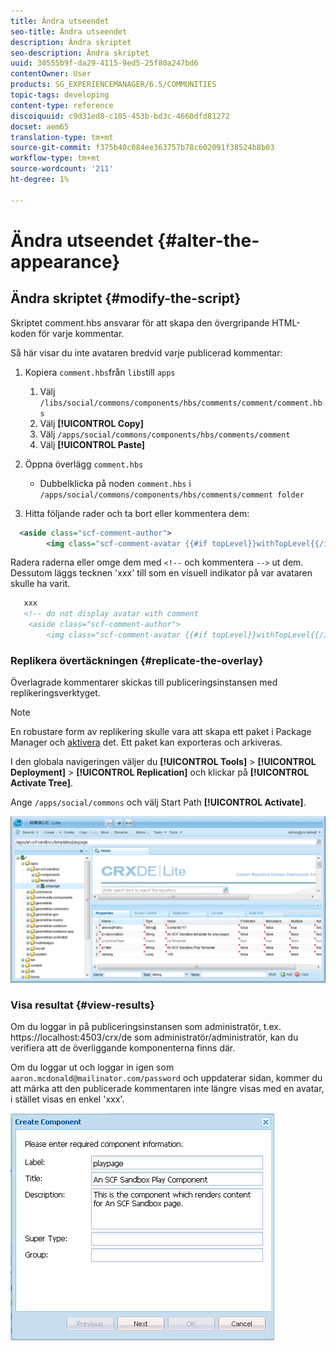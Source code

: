 ```yaml
---
title: Ändra utseendet
seo-title: Ändra utseendet
description: Ändra skriptet
seo-description: Ändra skriptet
uuid: 30555b9f-da29-4115-9ed5-25f80a247bd6
contentOwner: User
products: SG_EXPERIENCEMANAGER/6.5/COMMUNITIES
topic-tags: developing
content-type: reference
discoiquuid: c9d31ed8-c105-453b-bd3c-4660dfd81272
docset: aem65
translation-type: tm+mt
source-git-commit: f375b40c084ee363757b78c602091f38524b8b03
workflow-type: tm+mt
source-wordcount: '211'
ht-degree: 1%

---
```



# Ändra utseendet {#alter-the-appearance}

## Ändra skriptet {#modify-the-script}

Skriptet comment.hbs ansvarar för att skapa den övergripande HTML-koden för varje kommentar.

Så här visar du inte avataren bredvid varje publicerad kommentar:

1. Kopiera `comment.hbs`från `libs`till `apps`

   1. Välj `/libs/social/commons/components/hbs/comments/comment/comment.hbs`
   1. Välj **[!UICONTROL Copy]**
   1. Välj `/apps/social/commons/components/hbs/comments/comment`
   1. Välj **[!UICONTROL Paste]**

1. Öppna överlägg `comment.hbs`

   * Dubbelklicka på noden `comment.hbs` i `/apps/social/commons/components/hbs/comments/comment folder`

1. Hitta följande rader och ta bort eller kommentera dem:

```xml
  <aside class="scf-comment-author">
        <img class="scf-comment-avatar {{#if topLevel}}withTopLevel{{/if}}" src="{{author.avatarUrl}}"></img>
```

Radera raderna eller omge dem med `<!--` och kommentera `-->` ut dem. Dessutom läggs tecknen &#39;xxx&#39; till som en visuell indikator på var avataren skulle ha varit.

```xml
   xxx
   <!-- do not display avatar with comment
    <aside class="scf-comment-author">
        <img class="scf-comment-avatar {{#if topLevel}}withTopLevel{{/if}}" src="{{author.avatarUrl}}"></img>
```

### Replikera övertäckningen {#replicate-the-overlay}

Överlagrade kommentarer skickas till publiceringsinstansen med replikeringsverktyget.

>[!NOTE]
>
>En robustare form av replikering skulle vara att skapa ett paket i Package Manager och [aktivera](/help/sites-administering/package-manager.md#replicating-packages) det. Ett paket kan exporteras och arkiveras.

I den globala navigeringen väljer du **[!UICONTROL Tools]** > **[!UICONTROL Deployment]** > **[!UICONTROL Replication]** och klickar på **[!UICONTROL Activate Tree]**.

Ange `/apps/social/commons` och välj Start Path **[!UICONTROL Activate]**.

![verify-content-template](assets/verify-content-template.png)

### Visa resultat {#view-results}

Om du loggar in på publiceringsinstansen som administratör, t.ex. https://localhost:4503/crx/de som administratör/administratör, kan du verifiera att de överliggande komponenterna finns där.

Om du loggar ut och loggar in igen som `aaron.mcdonald@mailinator.com/password` och uppdaterar sidan, kommer du att märka att den publicerade kommentaren inte längre visas med en avatar, i stället visas en enkel &#39;xxx&#39;.

![create-template-component](assets/create-template-component.png)

